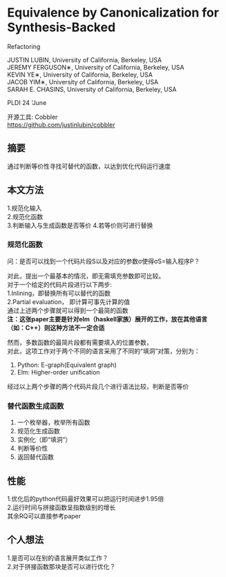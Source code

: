 
# Equivalence by Canonicalization for Synthesis-Backed
Refactoring

JUSTIN LUBIN, University of California, Berkeley, USA  
JEREMY FERGUSON∗, University of California, Berkeley, USA  
KEVIN YE∗, University of California, Berkeley, USA  
JACOB YIM∗, University of California, Berkeley, USA  
SARAH E. CHASINS, University of California, Berkeley, USA  

  
PLDI 24 'June  
  
开源工具: Cobbler  
https://github.com/justinlubin/cobbler  
  
  
## 摘要  

通过判断等价性寻找可替代的函数，以达到优化代码运行速度  
  
## 本文方法  

1.规范化输入  
2.规范化函数  
3.判断输入与生成函数是否等价
4.若等价则可进行替换  

###  规范化函数
问：是否可以找到一个代码片段S以及对应的参数σ使得σS=输入程序P？  
  
对此，提出一个最基本的情况，即无需填充参数即可比较。  
对于一个给定的代码片段进行以下两步:  
1.Inlining，即替换所有可以替代的函数  
2.Partial evaluation， 即计算可事先计算的值  
通过上述两个步骤就可以得到一个最简的函数  
**注：这张paper主要是针对elm（haskell家族）展开的工作，放在其他语言（如：C++）则这种方法不一定合适**
  
  
然而，多数函数的最简片段都有需要填入的位置参数，  
对此，这项工作对于两个不同的语言采用了不同的“填洞”对策，分别为：  
1. Python: E-graph(Equivalent graph)  
2. Elm: Higher-order unification  
  
经过以上两个步骤的两个代码片段几个进行语法比较，判断是否等价  
  
### 替代函数生成函数
  
1. 一个枚举器，枚举所有函数  
2. 规范化生成函数  
3. 实例化（即“填洞”）    
4. 判断等价性  
5. 返回替代函数    

## 性能

1.优化后的python代码最好效果可以把运行时间进步1.95倍  
2.运行时间与拼接函数呈指数级别的增长  
其余RQ可以直接参考paper

## 个人想法

1.是否可以在别的语言展开类似工作？  
2.对于拼接函数那块是否可以进行优化？